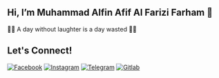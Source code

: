 ## Hi, I’m Muhammad Alfin Afif Al Farizi Farham 👋
<!---v -
👀 I’m interested in ...
- 🌱 I’m currently learning ...
- 💞️ I’m looking to collaborate on ...
- 📫 How to reach me ...
--->

🤡🤡 A day without laughter is a day wasted 🤡🤡

## Let's Connect!
[![Facebook](https://img.shields.io/badge/Facebook-%234267B2.svg?&style=for-the-badge&logo=facebook&logoColor=white)](https://www.facebook.com/malfinafif)
[![Instagram](	https://img.shields.io/badge/Instagram-E4405F?style=for-the-badge&logo=instagram&logoColor=white)](https://www.instagram.com/alfin.afif)
[![Telegram](https://img.shields.io/badge/Telegram-%230088cc.svg?&style=for-the-badge&logo=telegram&logoColor=white)](https://t.me/alfinafif)
[![Gitlab](https://img.shields.io/badge/GitLab-330F63?style=for-the-badge&logo=gitlab&logoColor=white)](https://www.gitlab.com/alfinafif)


<!---
alfinafif/alfinafif is a ✨ special ✨ repository because its `README.md` (this file) appears on your GitHub profile.
You can click the Preview link to take a look at your changes.
--->
